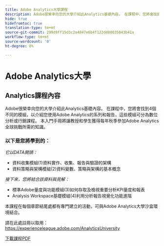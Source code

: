 ```yaml
---
title: Adobe Analytics大學課程
description: Adobe很榮幸向您的大學介紹此Analytics基礎內容。 在課程中，您將會找到4個不同的模組，以介紹您使用Adobe Analytics的系列和報告，這些模組可分為數位分析或行銷課程。 本入門手冊將讓教授和學生獲得每年秋季參加Adobe Analytics全球挑戰所需的知識。
hide: true
hidefromtoc: true
translation-type: tm+mt
source-git-commit: 299d9ff15d3c2a4847e6b4f122dd80035043b41a
workflow-type: tm+mt
source-wordcount: '0'
ht-degree: 0%

---
```




# Adobe Analytics大學

## Analytics課程內容

Adobe很榮幸向您的大學介紹此Analytics基礎內容。 在課程中，您將會找到4個不同的模組，以介紹您使用Adobe Analytics的系列和報告，這些模組可分為數位分析或行銷課程。 本入門手冊將讓教授和學生獲得每年秋季參加Adobe Analytics全球挑戰所需的知識。

### 以下是您將學到的：

*它以DATA開頭：*

* 資料收集模組(1)資料實作、收集、報告與驗證的架構
* 資料策略與架構模組(2)資料變數、策略與架構的基本概念

*接下來，您將結合該資料與見解：*

* 標準Adobe量度與功能模組(3)如何存取及檢視重要分析KPI量度和報表
* Analysis Workspace基礎模組(4)利用分析報告視覺化功能進階

本課程在每個章節結尾處都有專門建立的活動，可與Adobe Analytics大學沙盒環境結合。

請在此處註冊以取用：https://experienceleague.adobe.com/AnalyticsUniversity


[下載課程PDF](assets/Adobe-Analytics-Curriculum_2021.pdf)
